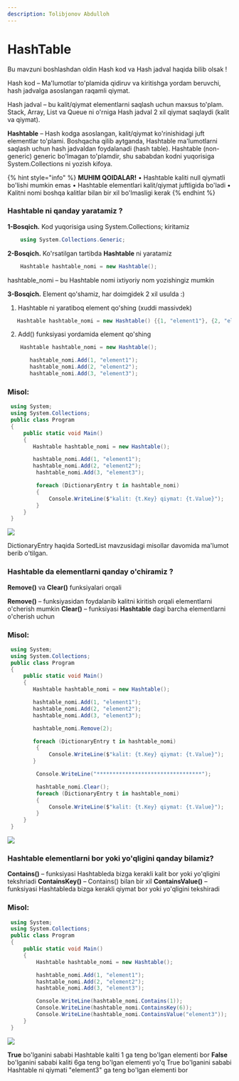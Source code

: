 ```yaml
---
description: Tolibjonov Abdulloh
---
```


# HashTable

Bu mavzuni boshlashdan oldin Hash kod va Hash jadval haqida bilib olsak !

Hash kod – Ma'lumotlar to'plamida qidiruv va kiritishga yordam beruvchi, hash jadvalga asoslangan raqamli qiymat.

Hash jadval – bu kalit/qiymat elementlarni saqlash uchun maxsus to'plam. Stack, Array, List va Queue ni o'rniga Hash jadval 2 xil qiymat saqlaydi (kalit va qiymat). 

**Hashtable** – Hash kodga asoslangan, kalit/qiymat ko'rinishidagi juft elementlar to'plami. Boshqacha qilib aytganda, Hashtable ma'lumotlarni saqlash uchun hash jadvaldan foydalanadi (hash table). Hashtable (non-generic) generic bo'lmagan to'plamdir, shu sababdan kodni yuqorisiga System.Collections ni yozish kifoya.

{% hint style="info" %}
**MUHIM QOIDALAR!**
  •	Hashtable kaliti null qiymatli bo'lishi mumkin emas
  •	Hashtable elementlari kalit/qiymat juftligida bo'ladi
  •	Kalitni nomi boshqa kalitlar bilan bir xil bo'lmasligi kerak
{% endhint %}

### Hashtable ni qanday yaratamiz ?

**1-Bosqich.** Kod yuqorisiga using System.Collections; kiritamiz
```csharp
    using System.Collections.Generic;
```
**2-Bosqich.** Ko'rsatilgan tartibda **Hashtable** ni yaratamiz
```csharp
    Hashtable hashtable_nomi = new Hashtable();
```
  hashtable_nomi – bu Hashtable nomi ixtiyoriy nom yozishingiz mumkin
  
**3-Bosqich.** Element qo'shamiz, har doimgidek 2 xil usulda :)
  1)	Hashtable ni yaratiboq element qo'shing (xuddi massivdek)
 ```csharp
    Hashtable hashtable_nomi = new Hashtable() {{1, "element1"}, {2, "element2"}};
 ``` 
  2)	Add() funksiyasi yordamida element qo'shing
 ```csharp
     Hashtable hashtable_nomi = new Hashtable();

        hashtable_nomi.Add(1, "element1");
        hashtable_nomi.Add(2, "element2");
        hashtable_nomi.Add(3, "element3");
 ``` 

 ### Misol:
 ```csharp
  using System;
  using System.Collections;
  public class Program
  {
      public static void Main()
      {
         Hashtable hashtable_nomi = new Hashtable();

         hashtable_nomi.Add(1, "element1");
         hashtable_nomi.Add(2, "element2");
          hashtable_nomi.Add(3, "element3");

          foreach (DictionaryEntry t in hashtable_nomi)
          {
              Console.WriteLine($"kalit: {t.Key} qiymat: {t.Value}");
          }
      }
  }
```
![](../../../../.gitbook/assets/)

  DictionaryEntry haqida SortedList mavzusidagi misollar davomida ma'lumot berib o'tilgan.

 ### Hashtable da elementlarni qanday o'chiramiz ?
  **Remove()** va **Clear()** funksiyalari orqali

  **Remove()** – funksiyasidan foydalanib kalitni kiritish orqali elementlarni o'cherish mumkin
  **Clear()** –  funksiyasi **Hashtable** dagi barcha elementlarni o'cherish uchun
  
  
 ### Misol:
 ```csharp
  using System;
  using System.Collections;
  public class Program
  {
      public static void Main()
      {
         Hashtable hashtable_nomi = new Hashtable();

         hashtable_nomi.Add(1, "element1");
         hashtable_nomi.Add(2, "element2");
         hashtable_nomi.Add(3, "element3");

         hashtable_nomi.Remove(2);

         foreach (DictionaryEntry t in hashtable_nomi)
          {
              Console.WriteLine($"kalit: {t.Key} qiymat: {t.Value}");
         }

          Console.WriteLine("*********************************");

          hashtable_nomi.Clear();
          foreach (DictionaryEntry t in hashtable_nomi)
          {
              Console.WriteLine($"kalit: {t.Key} qiymat: {t.Value}");
          }
      }
  }
  ```
  ![](../../../../.gitbook/assets/)
  
  ### Hashtable elementlarni bor yoki yo'qligini qanday bilamiz?
  
  **Contains()** – funksiyasi Hashtableda bizga kerakli kalit bor yoki yo'qligini tekshriadi
  **ContainsKey()** – Contains() bilan bir xil
  **ContainsValue()** – funksiyasi Hashtableda bizga kerakli qiymat bor yoki yo'qligini tekshiradi

 ### Misol:
 ```csharp
  using System;
  using System.Collections;
  public class Program
  {
      public static void Main()
      {
          Hashtable hashtable_nomi = new Hashtable();

          hashtable_nomi.Add(1, "element1");
          hashtable_nomi.Add(2, "element2");
          hashtable_nomi.Add(3, "element3");

          Console.WriteLine(hashtable_nomi.Contains(1));
          Console.WriteLine(hashtable_nomi.ContainsKey(6));
          Console.WriteLine(hashtable_nomi.ContainsValue("element3"));
      }
  }
```
  ![](../../../../.gitbook/assets/)
  
  **True** bo'lganini sababi Hashtable kaliti 1 ga teng bo'lgan elementi bor
  **False** bo'lganini sababi kaliti 6ga teng bo'lgan elementi yo'q
  True bo'lganini sababi Hashtable ni qiymati "element3" ga teng bo'lgan elementi bor





